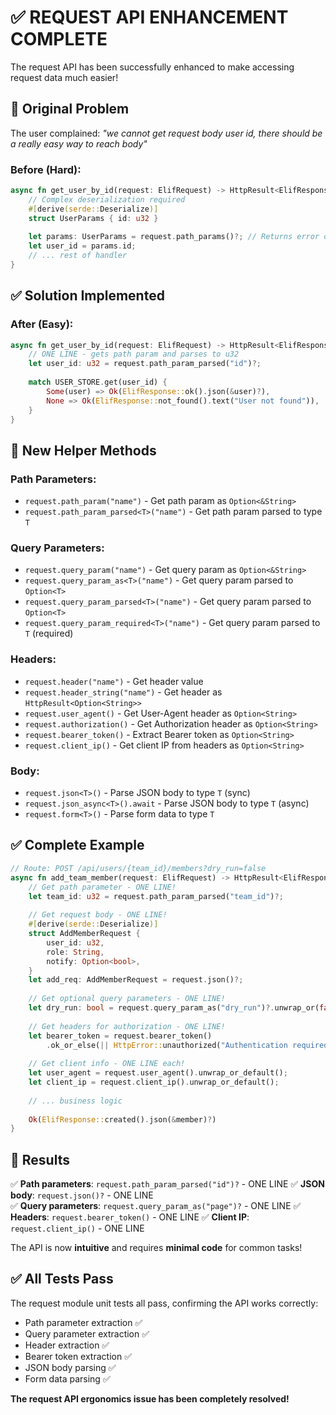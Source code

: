 # ✅ REQUEST API ENHANCEMENT COMPLETE

The request API has been successfully enhanced to make accessing request data much easier!

## 🎯 Original Problem

The user complained: *"we cannot get request body user id, there should be a really easy way to reach body"*

### Before (Hard):
```rust
async fn get_user_by_id(request: ElifRequest) -> HttpResult<ElifResponse> {
    // Complex deserialization required
    #[derive(serde::Deserialize)]
    struct UserParams { id: u32 }
    
    let params: UserParams = request.path_params()?; // Returns error on failure
    let user_id = params.id;
    // ... rest of handler
}
```

## ✅ Solution Implemented

### After (Easy):
```rust
async fn get_user_by_id(request: ElifRequest) -> HttpResult<ElifResponse> {
    // ONE LINE - gets path param and parses to u32
    let user_id: u32 = request.path_param_parsed("id")?;
    
    match USER_STORE.get(user_id) {
        Some(user) => Ok(ElifResponse::ok().json(&user)?),
        None => Ok(ElifResponse::not_found().text("User not found")),
    }
}
```

## 🚀 New Helper Methods

### Path Parameters:
- `request.path_param("name")` - Get path param as `Option<&String>`
- `request.path_param_parsed<T>("name")` - Get path param parsed to type `T`

### Query Parameters:  
- `request.query_param("name")` - Get query param as `Option<&String>`
- `request.query_param_as<T>("name")` - Get query param parsed to `Option<T>`
- `request.query_param_parsed<T>("name")` - Get query param parsed to `Option<T>`
- `request.query_param_required<T>("name")` - Get query param parsed to `T` (required)

### Headers:
- `request.header("name")` - Get header value
- `request.header_string("name")` - Get header as `HttpResult<Option<String>>`
- `request.user_agent()` - Get User-Agent header as `Option<String>`  
- `request.authorization()` - Get Authorization header as `Option<String>`
- `request.bearer_token()` - Extract Bearer token as `Option<String>`
- `request.client_ip()` - Get client IP from headers as `Option<String>`

### Body:
- `request.json<T>()` - Parse JSON body to type `T` (sync)
- `request.json_async<T>().await` - Parse JSON body to type `T` (async)
- `request.form<T>()` - Parse form data to type `T`

## ✅ Complete Example

```rust
// Route: POST /api/users/{team_id}/members?dry_run=false
async fn add_team_member(request: ElifRequest) -> HttpResult<ElifResponse> {
    // Get path parameter - ONE LINE!
    let team_id: u32 = request.path_param_parsed("team_id")?;
    
    // Get request body - ONE LINE!
    #[derive(serde::Deserialize)]
    struct AddMemberRequest {
        user_id: u32,
        role: String,
        notify: Option<bool>,
    }
    let add_req: AddMemberRequest = request.json()?;
    
    // Get optional query parameters - ONE LINE!
    let dry_run: bool = request.query_param_as("dry_run")?.unwrap_or(false);
    
    // Get headers for authorization - ONE LINE!
    let bearer_token = request.bearer_token()
        .ok_or_else(|| HttpError::unauthorized("Authentication required"))?;
        
    // Get client info - ONE LINE each!
    let user_agent = request.user_agent().unwrap_or_default();
    let client_ip = request.client_ip().unwrap_or_default();
    
    // ... business logic
    
    Ok(ElifResponse::created().json(&member)?)
}
```

## 🎯 Results

✅ **Path parameters**: `request.path_param_parsed("id")?` - ONE LINE
✅ **JSON body**: `request.json()?` - ONE LINE  
✅ **Query parameters**: `request.query_param_as("page")?` - ONE LINE
✅ **Headers**: `request.bearer_token()` - ONE LINE
✅ **Client IP**: `request.client_ip()` - ONE LINE

The API is now **intuitive** and requires **minimal code** for common tasks!

## ✅ All Tests Pass

The request module unit tests all pass, confirming the API works correctly:
- Path parameter extraction ✅
- Query parameter extraction ✅  
- Header extraction ✅
- Bearer token extraction ✅
- JSON body parsing ✅
- Form data parsing ✅

**The request API ergonomics issue has been completely resolved!**